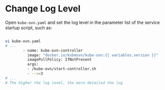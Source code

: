 # Change Log Level

Open `kube-ovn.yaml` and set the log level in the parameter list of the service startup script, such as:

``` bash

vi kube-ovn.yaml
# ...
        - name: kube-ovn-controller
          image: "docker.io/kubeovn/kube-ovn:{{ variables.version }}"
          imagePullPolicy: IfNotPresent
          args:
          - /kube-ovn/start-controller.sh
          - --v=3
# ...
# The higher the log level, the more detailed the log

```
